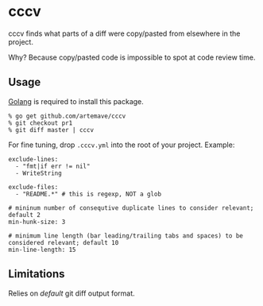 cccv
====

cccv finds what parts of a diff were copy/pasted from elsewhere in the project.

Why? Because copy/pasted code is impossible to spot at code review time.

## Usage

[Golang](http://golang.org/doc/install) is required to install this package.

```
% go get github.com/artemave/cccv
% git checkout pr1
% git diff master | cccv
```

For fine tuning, drop `.cccv.yml` into the root of your project. Example:
```
exclude-lines:
  - "fmt|if err != nil"
  - WriteString

exclude-files:
  - "README.*" # this is regexp, NOT a glob

# mininum number of consequtive duplicate lines to consider relevant; default 2
min-hunk-size: 3

# minimum line length (bar leading/trailing tabs and spaces) to be considered relevant; default 10
min-line-length: 15
```

## Limitations

Relies on _default_ git diff output format.
